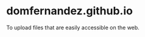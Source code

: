 domfernandez.github.io
======================

To upload files that are easily accessible on the web.
